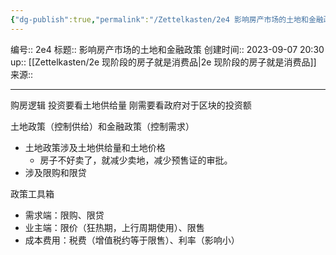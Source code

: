 ```yaml
---
{"dg-publish":true,"permalink":"/Zettelkasten/2e4 影响房产市场的土地和金融政策/","dgPassFrontmatter":true}
---
```


编号:: 2e4
标题:: 影响房产市场的土地和金融政策
创建时间:: 2023-09-07 20:30
up:: [[Zettelkasten/2e 现阶段的房子就是消费品\|2e 现阶段的房子就是消费品]]
来源:: 

---

购房逻辑
投资要看土地供给量
刚需要看政府对于区块的投资额

土地政策（控制供给）和金融政策（控制需求）
- 土地政策涉及土地供给量和土地价格
	- 房子不好卖了，就减少卖地，减少预售证的审批。
- 涉及限购和限贷

政策工具箱
- 需求端：限购、限贷
- 业主端：限价（狂热期，上行周期使用）、限售
- 成本费用：税费（增值税约等于限售）、利率（影响小）
